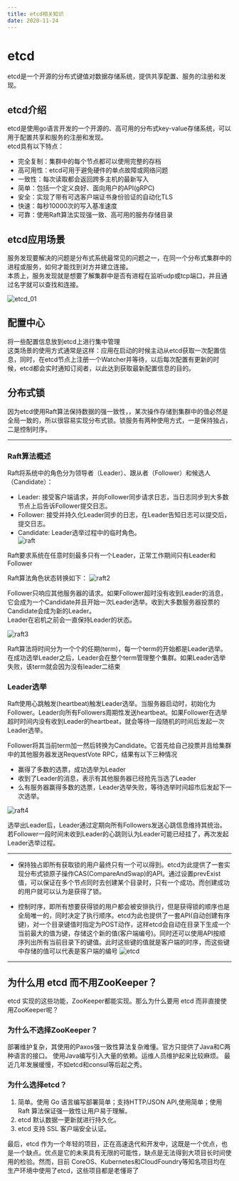 ```yaml
---
title: etcd相关知识
date: 2020-11-24
---
```



# etcd  
etcd是一个开源的分布式键值对数据存储系统，提供共享配置、服务的注册和发现。  

## etcd介绍  
etcd是使用go语言开发的一个开源的、高可用的分布式key-value存储系统，可以用于配置共享和服务的注册和发现。  
etcd具有以下特点：  
+ 完全复制：集群中的每个节点都可以使用完整的存档
+ 高可用性：etcd可用于避免硬件的单点故障或网络问题  
+ 一致性：每次读取都会返回跨多主机的最新写入  
+ 简单：包括一个定义良好、面向用户的API(gRPC)
+ 安全：实现了带有可选客户端证书身份验证的自动化TLS
+ 快速：每秒10000次的写入基准速度  
+ 可靠：使用Raft算法实现强一致、高可用的服务存储目录  

## etcd应用场景  
服务发现要解决的问题是分布式系统最常见的问题之一，在同一个分布式集群中的进程或服务，如何才能找到对方并建立连接。  
本质上，服务发现就是想要了解集群中是否有进程在监听udp或tcp端口，并且通过名字就可以查找和连接。  

![etcd_01](./img/etcd_01.png)

## 配置中心  
将一些配置信息放到etcd上进行集中管理  
这类场景的使用方式通常是这样：应用在启动的时候主动从etcd获取一次配置信息，同时，在etcd节点上注册一个Watcher并等待，以后每次配置有更新的时候，etcd都会实时通知订阅者，以此达到获取最新配置信息的目的。  


## 分布式锁  
因为etcd使用Raft算法保持数据的强一致性，，某次操作存储到集群中的值必然是全局一致的，所以很容易实现分布式锁。锁服务有两种使用方式，一是保持独占，二是控制时序。  


---

### Raft算法概述  
Raft将系统中的角色分为领导者（Leader）、跟从者（Follower）和候选人（Candidate）：  

+ Leader: 接受客户端请求，并向Follower同步请求日志，当日志同步到大多数节点上后告诉Follower提交日志。
+ Follower: 接受并持久化Leader同步的日志，在Leader告知日志可以提交后，提交日志。
+ Candidate: Leader选举过程中的临时角色。  
![raft](./img/raft.png)

Raft要求系统在任意时刻最多只有一个Leader，正常工作期间只有Leader和Follower

Raft算法角色状态转换如下：
![raft2](./img/raft2.jpg)

Follower只响应其他服务器的请求。如果Follower超时没有收到Leader的消息，它会成为一个Candidate并且开始一次Leader选举。收到大多数服务器投票的Candidate会成为新的Leader。  
Leader在宕机之前会一直保持Leader的状态。  

![raft3](./img/raft3.png)  

Raft算法将时间分为一个个的任期(term)，每一个term的开始都是Leader选举。在成功选举Leader之后，Leader会在整个term管理整个集群。如果Leader选举失败，该term就会因为没有leader二结束


### Leader选举  
Raft使用心跳触发(heartbeat)触发Leader选举。当服务器启动时，初始化为Follower。Leader向所有Followers周期性发送heartbeat。如果Follower在选举超时时间内没有收到Leader的heartbeat，就会等待一段随机的时间后发起一次Leader选举。  

Follower将其当前term加一然后转换为Candidate。它首先给自己投票并且给集群中的其他服务器发送RequestVote RPC，结果有以下三种情况  

+ 赢得了多数的选票，成功选举为Leader
+ 收到了Leader的消息，表示有其他服务器已经抢先当选了Leader
+ 么有服务器赢得多数的选票，Leader选举失败，等待选举时间超市后发起下一次选举。 

![raft4](./img/raft4.jpg)  

选举出Leader后，Leader通过定期向所有Followers发送心跳信息维持其统治。若Follower一段时间未收到Leader的心跳则认为Leader可能已经挂了，再次发起Leader选举过程。  


---

+ 保持独占即所有获取锁的用户最终只有一个可以得到。etcd为此提供了一套实现分布式锁原子操作CAS(CompareAndSwap)的API。通过设置prevExist值，可以保证在多个节点同时去创建某个目录时，只有一个成功。而创建成功的用户就可以认为是获得了锁。

+ 控制时序，即所有想要获得锁的用户都会被安排执行，但是获得锁的顺序也是全局唯一的，同时决定了执行顺序。etcd为此也提供了一套API(自动创建有序键)，对一个目录键值时指定为POST动作，这样etcd会自动在目录下生成一个当前最大的值为键，存储这个新的值(客户端编号)。同时还可以使用API按顺序列出所有当前目录下的键值。此时这些键的值就是客户端的时序，而这些键中存储的值可以代表是客户端的编号
![etcd](./img/etcd3.png)  

---

## 为什么用 etcd 而不用ZooKeeper？
etcd 实现的这些功能，ZooKeeper都能实现。那么为什么要用 etcd 而非直接使用ZooKeeper呢？

### 为什么不选择ZooKeeper？
部署维护复杂，其使用的Paxos强一致性算法复杂难懂。官方只提供了Java和C两种语言的接口。
使用Java编写引入大量的依赖。运维人员维护起来比较麻烦。
最近几年发展缓慢，不如etcd和consul等后起之秀。  

### 为什么选择etcd？
1. 简单。使用 Go 语言编写部署简单；支持HTTP/JSON API,使用简单；使用 Raft 算法保证强一致性让用户易于理解。
2. etcd 默认数据一更新就进行持久化。
3. etcd 支持 SSL 客户端安全认证。  

最后，etcd 作为一个年轻的项目，正在高速迭代和开发中，这既是一个优点，也是一个缺点。优点是它的未来具有无限的可能性，缺点是无法得到大项目长时间使用的检验。然而，目前 CoreOS、Kubernetes和CloudFoundry等知名项目均在生产环境中使用了etcd，这些项目都是老懂哥了  


